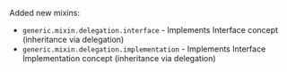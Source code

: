 Added new mixins:
- `generic.mixin.delegation.interface` - Implements Interface concept (inheritance via delegation)
- `generic.mixin.delegation.implementation` - Implements Interface Implementation concept (inheritance via delegation)
